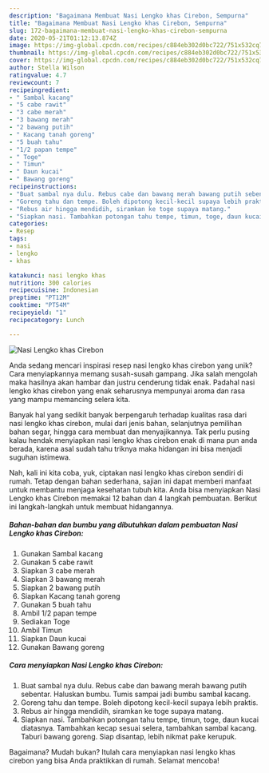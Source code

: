 ```yaml
---
description: "Bagaimana Membuat Nasi Lengko khas Cirebon, Sempurna"
title: "Bagaimana Membuat Nasi Lengko khas Cirebon, Sempurna"
slug: 172-bagaimana-membuat-nasi-lengko-khas-cirebon-sempurna
date: 2020-05-21T01:12:13.874Z
image: https://img-global.cpcdn.com/recipes/c884eb302d0bc722/751x532cq70/nasi-lengko-khas-cirebon-foto-resep-utama.jpg
thumbnail: https://img-global.cpcdn.com/recipes/c884eb302d0bc722/751x532cq70/nasi-lengko-khas-cirebon-foto-resep-utama.jpg
cover: https://img-global.cpcdn.com/recipes/c884eb302d0bc722/751x532cq70/nasi-lengko-khas-cirebon-foto-resep-utama.jpg
author: Stella Wilson
ratingvalue: 4.7
reviewcount: 7
recipeingredient:
- " Sambal kacang"
- "5 cabe rawit"
- "3 cabe merah"
- "3 bawang merah"
- "2 bawang putih"
- " Kacang tanah goreng"
- "5 buah tahu"
- "1/2 papan tempe"
- " Toge"
- " Timun"
- " Daun kucai"
- " Bawang goreng"
recipeinstructions:
- "Buat sambal nya dulu. Rebus cabe dan bawang merah bawang putih sebentar. Haluskan bumbu. Tumis sampai jadi bumbu sambal kacang."
- "Goreng tahu dan tempe. Boleh dipotong kecil-kecil supaya lebih praktis."
- "Rebus air hingga mendidih, siramkan ke toge supaya matang."
- "Siapkan nasi. Tambahkan potongan tahu tempe, timun, toge, daun kucai diatasnya. Tambahkan kecap sesuai selera, tambahkan sambal kacang. Taburi bawang goreng. Siap disantap, lebih nikmat pake kerupuk."
categories:
- Resep
tags:
- nasi
- lengko
- khas

katakunci: nasi lengko khas 
nutrition: 300 calories
recipecuisine: Indonesian
preptime: "PT12M"
cooktime: "PT54M"
recipeyield: "1"
recipecategory: Lunch

---
```



![Nasi Lengko khas Cirebon](https://img-global.cpcdn.com/recipes/c884eb302d0bc722/751x532cq70/nasi-lengko-khas-cirebon-foto-resep-utama.jpg)

Anda sedang mencari inspirasi resep nasi lengko khas cirebon yang unik? Cara menyiapkannya memang susah-susah gampang. Jika salah mengolah maka hasilnya akan hambar dan justru cenderung tidak enak. Padahal nasi lengko khas cirebon yang enak seharusnya mempunyai aroma dan rasa yang mampu memancing selera kita.

Banyak hal yang sedikit banyak berpengaruh terhadap kualitas rasa dari nasi lengko khas cirebon, mulai dari jenis bahan, selanjutnya pemilihan bahan segar, hingga cara membuat dan menyajikannya. Tak perlu pusing kalau hendak menyiapkan nasi lengko khas cirebon enak di mana pun anda berada, karena asal sudah tahu triknya maka hidangan ini bisa menjadi suguhan istimewa.




Nah, kali ini kita coba, yuk, ciptakan nasi lengko khas cirebon sendiri di rumah. Tetap dengan bahan sederhana, sajian ini dapat memberi manfaat untuk membantu menjaga kesehatan tubuh kita. Anda bisa menyiapkan Nasi Lengko khas Cirebon memakai 12 bahan dan 4 langkah pembuatan. Berikut ini langkah-langkah untuk membuat hidangannya.

<!--inarticleads1-->

##### Bahan-bahan dan bumbu yang dibutuhkan dalam pembuatan Nasi Lengko khas Cirebon:

1. Gunakan  Sambal kacang
1. Gunakan 5 cabe rawit
1. Siapkan 3 cabe merah
1. Siapkan 3 bawang merah
1. Siapkan 2 bawang putih
1. Siapkan  Kacang tanah goreng
1. Gunakan 5 buah tahu
1. Ambil 1/2 papan tempe
1. Sediakan  Toge
1. Ambil  Timun
1. Siapkan  Daun kucai
1. Gunakan  Bawang goreng




<!--inarticleads2-->

##### Cara menyiapkan Nasi Lengko khas Cirebon:

1. Buat sambal nya dulu. Rebus cabe dan bawang merah bawang putih sebentar. Haluskan bumbu. Tumis sampai jadi bumbu sambal kacang.
1. Goreng tahu dan tempe. Boleh dipotong kecil-kecil supaya lebih praktis.
1. Rebus air hingga mendidih, siramkan ke toge supaya matang.
1. Siapkan nasi. Tambahkan potongan tahu tempe, timun, toge, daun kucai diatasnya. Tambahkan kecap sesuai selera, tambahkan sambal kacang. Taburi bawang goreng. Siap disantap, lebih nikmat pake kerupuk.




Bagaimana? Mudah bukan? Itulah cara menyiapkan nasi lengko khas cirebon yang bisa Anda praktikkan di rumah. Selamat mencoba!
